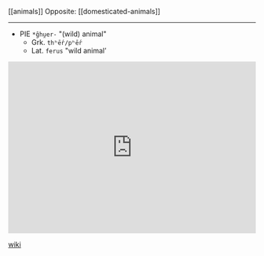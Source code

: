[[animals]]
Opposite: [[domesticated-animals]]

---

- PIE `*g̑hu̯er-` "(wild) animal"
	- Grk. `thʰḗr/pʰḗr`
	- Lat. `ferus` "wild animal’


<iframe width="100%" height="350" frameborder="0" allow="accelerometer; autoplay; clipboard-write; encrypted-media; gyroscope; picture-in-picture" allowfullscreen src="https://en.wikipedia.org/wiki/Proto-Indo-European-society#Wild-animals"></iframe>

[wiki](https://en.wikipedia.org/wiki/Proto-Indo-European-society#Wild-animals)